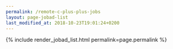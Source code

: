 ```yaml
---
permalink: /remote-c-plus-plus-jobs
layout: page-jobad-list
last_modified_at: 2018-10-23T19:01:24+0200
---
```

{% include render_jobad_list.html permalink=page.permalink %}
